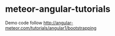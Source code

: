 # meteor-angular-tutorials
Demo code follow http://angular-meteor.com/tutorials/angular1/bootstrapping
